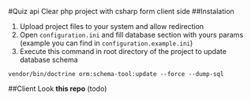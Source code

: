 #Quiz api
Clear php project with csharp form client side
##Instalation
1. Upload project files to your system and allow redirection
2. Open `configuration.ini` and fill database section with yours params
(example you can find in `configuration.example.ini`)
3. Execute this command in root directory of the project to update database schema
```
vendor/bin/doctrine orm:schema-tool:update --force --dump-sql
```
##Client
Look **this repo** (todo)
